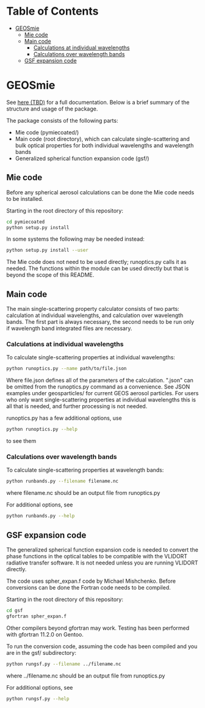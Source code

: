 Table of Contents
=================

* [GEOSmie](#geosmie)
   * [Mie code](#mie-code)
   * [Main code](#main-code)
      * [Calculations at individual wavelengths](#calculations-at-individual-wavelengths)
      * [Calculations over wavelength bands](#calculations-over-wavelength-bands)
   * [GSF expansion code](#gsf-expansion-code)

<!-- Created by https://github.com/ekalinin/github-markdown-toc -->


# GEOSmie

See [here (TBD)](tbd) for a full documentation. Below is a brief summary of the structure and usage of the package.

The package consists of the following parts:

- Mie code (pymiecoated/)
- Main code (root directory), which can calculate single-scattering and bulk optical properties for both individual wavelengths and wavelength bands
- Generalized spherical function expansion code (gsf/)

## Mie code

Before any spherical aerosol calculations can be done the Mie code needs to be installed.

Starting in the root directory of this repository:

```bash
cd pymiecoated
python setup.py install
```

In some systems the following may be needed instead:

```bash
python setup.py install --user
```

The Mie code does not need to be used directly; runoptics.py calls it as needed. The functions within the module can be used directly but that is beyond the scope of this README.


## Main code

The main single-scattering property calculator consists of two parts: calculation at individual wavelengths, and calculation over wavelength bands. The first part is always necessary, the second needs to be run only if wavelength band integrated files are necessary.

### Calculations at individual wavelengths

To calculate single-scattering properties at individual wavelengths:

```bash
python runoptics.py --name path/to/file.json
```

Where file.json defines all of the parameters of the calculation. ".json" can be omitted from the runoptics.py command as a convenience. See JSON examples under geosparticles/ for current GEOS aerosol particles. For users who only want single-scattering properties at individual wavelengths this is all that is needed, and further processing is not needed.

runoptics.py has a few additional options, use

```bash
python runoptics.py --help
```

to see them

### Calculations over wavelength bands

To calculate single-scattering properties at wavelength bands:

```bash
python runbands.py --filename filename.nc
```

where filename.nc should be an output file from runoptics.py

For additional options, see

```bash
python runbands.py --help
```

## GSF expansion code

The generalized spherical function expansion code is needed to convert the phase functions in the optical tables to be compatible with the VLIDORT radiative transfer software. It is not needed unless you are running VLIDORT directly.

The code uses spher_expan.f code by Michael Mishchenko. Before conversions can be done the Fortran code needs to be compiled. 

Starting in the root directory of this repository:

```bash
cd gsf
gfortran spher_expan.f
```

Other compilers beyond gfortran may work. Testing has been performed with gfortran 11.2.0 on Gentoo.

To run the conversion code, assuming the code has been compiled and you are in the gsf/ subdirectory:

```bash
python rungsf.py --filename ../filename.nc
```

where ../filename.nc should be an output file from runoptics.py

For additional options, see

```bash
python rungsf.py --help
```
